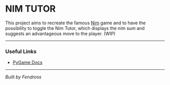 # NIM TUTOR

This project aims to recreate the famous [Nim](https://en.wikipedia.org/wiki/Nim) game and to have the possibility to toggle the Nim Tutor, which displays the nim sum and suggests an advantageous move to the player. (WIP)

---

### Useful Links

- [PyGame Docs](https://www.pygame.org/docs/)

---

_Built by Fendross_
